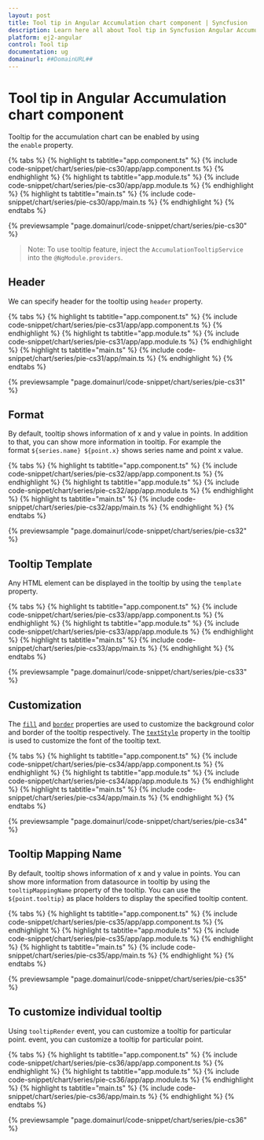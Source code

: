 ```yaml
---
layout: post
title: Tool tip in Angular Accumulation chart component | Syncfusion
description: Learn here all about Tool tip in Syncfusion Angular Accumulation chart component of Syncfusion Essential JS 2 and more.
platform: ej2-angular
control: Tool tip 
documentation: ug
domainurl: ##DomainURL##
---
```


# Tool tip in Angular Accumulation chart component

Tooltip for the accumulation chart can be enabled by using the `enable` property.

{% tabs %}
{% highlight ts tabtitle="app.component.ts" %}
{% include code-snippet/chart/series/pie-cs30/app/app.component.ts %}
{% endhighlight %}
{% highlight ts tabtitle="app.module.ts" %}
{% include code-snippet/chart/series/pie-cs30/app/app.module.ts %}
{% endhighlight %}
{% highlight ts tabtitle="main.ts" %}
{% include code-snippet/chart/series/pie-cs30/app/main.ts %}
{% endhighlight %}
{% endtabs %}
  
{% previewsample "page.domainurl/code-snippet/chart/series/pie-cs30" %}

>Note: To use tooltip feature, inject the `AccumulationTooltipService` into the `@NgModule.providers`.

## Header

We can specify header for the tooltip using `header` property.

{% tabs %}
{% highlight ts tabtitle="app.component.ts" %}
{% include code-snippet/chart/series/pie-cs31/app/app.component.ts %}
{% endhighlight %}
{% highlight ts tabtitle="app.module.ts" %}
{% include code-snippet/chart/series/pie-cs31/app/app.module.ts %}
{% endhighlight %}
{% highlight ts tabtitle="main.ts" %}
{% include code-snippet/chart/series/pie-cs31/app/main.ts %}
{% endhighlight %}
{% endtabs %}
  
{% previewsample "page.domainurl/code-snippet/chart/series/pie-cs31" %}

## Format

By default, tooltip shows information of x and y value in points. In addition to that, you can show more
information in tooltip. For example the format `${series.name} ${point.x}` shows series name and point x value.

{% tabs %}
{% highlight ts tabtitle="app.component.ts" %}
{% include code-snippet/chart/series/pie-cs32/app/app.component.ts %}
{% endhighlight %}
{% highlight ts tabtitle="app.module.ts" %}
{% include code-snippet/chart/series/pie-cs32/app/app.module.ts %}
{% endhighlight %}
{% highlight ts tabtitle="main.ts" %}
{% include code-snippet/chart/series/pie-cs32/app/main.ts %}
{% endhighlight %}
{% endtabs %}
  
{% previewsample "page.domainurl/code-snippet/chart/series/pie-cs32" %}

## Tooltip Template

Any HTML element can be displayed in the tooltip by using the `template` property.

{% tabs %}
{% highlight ts tabtitle="app.component.ts" %}
{% include code-snippet/chart/series/pie-cs33/app/app.component.ts %}
{% endhighlight %}
{% highlight ts tabtitle="app.module.ts" %}
{% include code-snippet/chart/series/pie-cs33/app/app.module.ts %}
{% endhighlight %}
{% highlight ts tabtitle="main.ts" %}
{% include code-snippet/chart/series/pie-cs33/app/main.ts %}
{% endhighlight %}
{% endtabs %}
  
{% previewsample "page.domainurl/code-snippet/chart/series/pie-cs33" %}

## Customization

The [`fill`](https://ej2.syncfusion.com/angular/documentation/api/accumulation-chart/tooltipSettings/#fill) and
[`border`](https://ej2.syncfusion.com/angular/documentation/api/accumulation-chart/tooltipSettings/#border) properties are used to customize the background
color and border of the tooltip respectively. The [`textStyle`](https://ej2.syncfusion.com/angular/documentation/api/accumulation-chart/tooltipSettings/#textstyle)
property in the tooltip is used to customize the font of the tooltip text.

{% tabs %}
{% highlight ts tabtitle="app.component.ts" %}
{% include code-snippet/chart/series/pie-cs34/app/app.component.ts %}
{% endhighlight %}
{% highlight ts tabtitle="app.module.ts" %}
{% include code-snippet/chart/series/pie-cs34/app/app.module.ts %}
{% endhighlight %}
{% highlight ts tabtitle="main.ts" %}
{% include code-snippet/chart/series/pie-cs34/app/main.ts %}
{% endhighlight %}
{% endtabs %}
  
{% previewsample "page.domainurl/code-snippet/chart/series/pie-cs34" %}

## Tooltip Mapping Name

By default, tooltip shows information of x and y value in points. You can show more information from datasource in tooltip by using the `tooltipMappingName` property of the tooltip.
You can use the `${point.tooltip}` as place holders to display the specified tooltip content.

{% tabs %}
{% highlight ts tabtitle="app.component.ts" %}
{% include code-snippet/chart/series/pie-cs35/app/app.component.ts %}
{% endhighlight %}
{% highlight ts tabtitle="app.module.ts" %}
{% include code-snippet/chart/series/pie-cs35/app/app.module.ts %}
{% endhighlight %}
{% highlight ts tabtitle="main.ts" %}
{% include code-snippet/chart/series/pie-cs35/app/main.ts %}
{% endhighlight %}
{% endtabs %}
  
{% previewsample "page.domainurl/code-snippet/chart/series/pie-cs35" %}

## To customize individual tooltip

Using `tooltipRender` event, you can customize a tooltip for particular point. event, you can customize a
tooltip for particular point.

{% tabs %}
{% highlight ts tabtitle="app.component.ts" %}
{% include code-snippet/chart/series/pie-cs36/app/app.component.ts %}
{% endhighlight %}
{% highlight ts tabtitle="app.module.ts" %}
{% include code-snippet/chart/series/pie-cs36/app/app.module.ts %}
{% endhighlight %}
{% highlight ts tabtitle="main.ts" %}
{% include code-snippet/chart/series/pie-cs36/app/main.ts %}
{% endhighlight %}
{% endtabs %}
  
{% previewsample "page.domainurl/code-snippet/chart/series/pie-cs36" %}